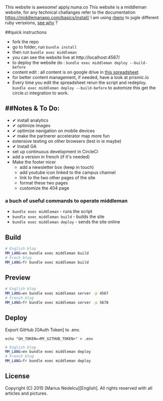 This website is awesome! apply.numa.co
This website is a middleman website, for any technical challanges refer to the documentation https://middlemanapp.com/basics/install/
I am using [rbenv](https://github.com/rbenv/rbenv) to jugle different ruby verssions, [see why](https://robots.thoughtbot.com/using-rbenv-to-manage-rubies-and-gems) ?

##quick instructions
- fork the repo
- go to folder, run `bundle install`
- then run `bundle exec middleman`
- you can see the website live at http://localhost:4567/
- to deploy the website do : `bundle exec middleman deploy --build-before`
- content edit : all content is on google drive in [this spreadsheet](https://docs.google.com/spreadsheets/d/1YQ8Q-ZeRoYhACAn_AYNhBbSzo6Lx4qjqken_mFHAKH8/edit#gid=1402341569)
- for better content management, if needed, have a look at prismic.io 
- Every time you edit the spreadsheet rerun the script and redeploy. `bundle exec middleman deploy --build-before` to automize this get the circle.ci integration to work.

##Notes & To Do:
-----
- ✔ install analytics
- ✔ optimize images
- ✔ optimize navigation on mobile devices
- ✔ make the partnerer accelerator map more fun
- extensive testing on other browsers (test in ie maybe)
- ✔ Install GA
- set up continuous development in CircleCi
- add a version in french (if it's needed)
- Make the footer nicer
	* add a newsletter box (keep in touch)
	* add youtube icon linked to the campus channel
	* link to the two other pages of the site
	* format these two pages
	* customize the 404 page

[mkdrendering]: http://vaidehijoshi.github.io/blog/2015/08/11/rolling-out-the-redcarpet-for-rendering-markdown/

### a buch of useful commands to operate middleman 

- `bundle exec middleman` - runs the script
- `bundle exec middleman build` - builds the site
- `bundle exec middleman deploy` - sends the site online


Build
-----

```bash
# English blog
MM_LANG=en bundle exec middleman build
# Frech blog
MM_LANG=fr bundle exec middleman build
```

Preview
-------

```bash
# English blog
MM_LANG=en bundle exec middleman server -p 4567
# French blog
MM_LANG=fr bundle exec middleman server -p 5678
```

Deploy
------

Export GitHub [OAuth Token] to .env.
```
echo "GH_TOKEN=<MY_GITHUB_TOKEN>" > .env
```


```bash
# English blog
MM_LANG=en bundle exec middleman deploy
# French blog
MM_LANG=fr bundle exec middleman deploy
```

License
-------

Copyright (C) 2015 [Marius Nedelcu][English].
All rights reserved with all articles and pictures.